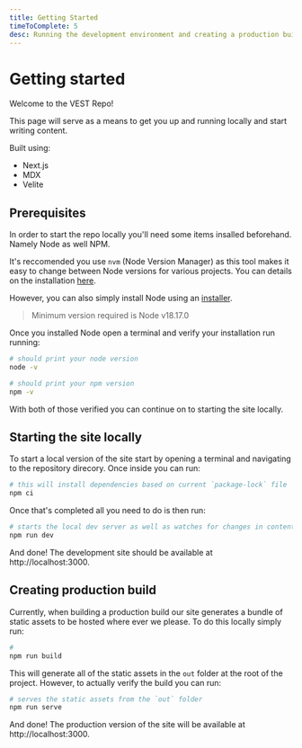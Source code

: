 ```yaml
---
title: Getting Started
timeToComplete: 5
desc: Running the development environment and creating a production build locally
---
```


# Getting started

Welcome to the VEST Repo!

This page will serve as a means to get you up and running locally and start writing content.

Built using:

- Next.js
- MDX
- Velite

## Prerequisites

In order to start the repo locally you'll need some items insalled beforehand. Namely Node as well NPM.

It's reccomended you use `nvm` (Node Version Manager) as this tool makes it easy to change between Node versions for various projects. You can details on the installation [here](https://github.com/nvm-sh/nvm).

However, you can also simply install Node using an [installer](https://nodejs.org/en).

> Minimum version required is Node v18.17.0

Once you installed Node open a terminal and verify your installation run running:

```bash
# should print your node version
node -v

# should print your npm version
npm -v
```

With both of those verified you can continue on to starting the site locally.

## Starting the site locally

To start a local version of the site start by opening a terminal and navigating to the repository direcory. Once inside you can run:

```bash
# this will install dependencies based on current `package-lock` file
npm ci
```

Once that's completed all you need to do is then run:

```bash
# starts the local dev server as well as watches for changes in content
npm run dev
```

And done! The development site should be available at http://localhost:3000.

## Creating production build

Currently, when building a production build our site generates a bundle of static assets to be hosted where ever we please. To do this locally simply run:

```bash
#
npm run build
```

This will generate all of the static assets in the `out` folder at the root of the project. However, to actually verify the build you can run:

```bash
# serves the static assets from the `out` folder
npm run serve
```

And done! The production version of the site will be available at http://localhost:3000.
